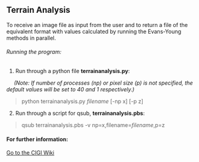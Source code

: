 ## Terrain Analysis

To receive an image file as input from the user and to return a file of the equivalent format with values calculated by running the Evans-Young methods in parallel.

###### Running the program:
1) Run through a python file **terrainanalysis.py**:

  &nbsp;&nbsp;&nbsp;&nbsp;&nbsp;*(Note: If number of processes (np) or pixel size (p) is not specified, the default values will be set to 40 and 1 respectively.)*
  > python terrainanalysis.py *filename* [-np x] [-p z]

2) Run through a script for qsub, **terrainanalysis.pbs**:
> qsub terrainanalysis.pbs -v np=x,filename=*filename*,p=z

#### For further information:
[Go to the CIGI Wiki](https://wiki.cigi.illinois.edu/display/UP/Parallel+Terrain+Analysis+on+DEMs)
